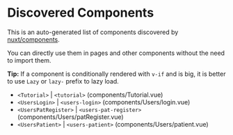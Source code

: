 # Discovered Components

This is an auto-generated list of components discovered by [nuxt/components](https://github.com/nuxt/components).

You can directly use them in pages and other components without the need to import them.

**Tip:** If a component is conditionally rendered with `v-if` and is big, it is better to use `Lazy` or `lazy-` prefix to lazy load.

- `<Tutorial>` | `<tutorial>` (components/Tutorial.vue)
- `<UsersLogin>` | `<users-login>` (components/Users/login.vue)
- `<UsersPatRegister>` | `<users-pat-register>` (components/Users/patRegister.vue)
- `<UsersPatient>` | `<users-patient>` (components/Users/patient.vue)
